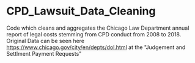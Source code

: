 # CPD_Lawsuit_Data_Cleaning
Code which cleans and aggregates the Chicago Law Department annual report of legal costs stemming from CPD conduct from 2008 to 2018. 
Original Data can be seen here https://www.chicago.gov/city/en/depts/dol.html at the "Judgement and Settlment Payment Requests"
